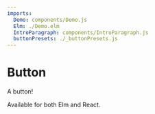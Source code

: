 ```yaml
---
imports:
  Demo: components/Demo.js
  Elm: ./Demo.elm
  IntroParagraph: components/IntroParagraph.js
  buttonPresets: ./_buttonPresets.js
---
```


# Button

<IntroParagraph>

A button!

Available for both Elm and React.

</IntroParagraph>

<Demo presets={buttonPresets} elm={Elm.Button.Demo} />
